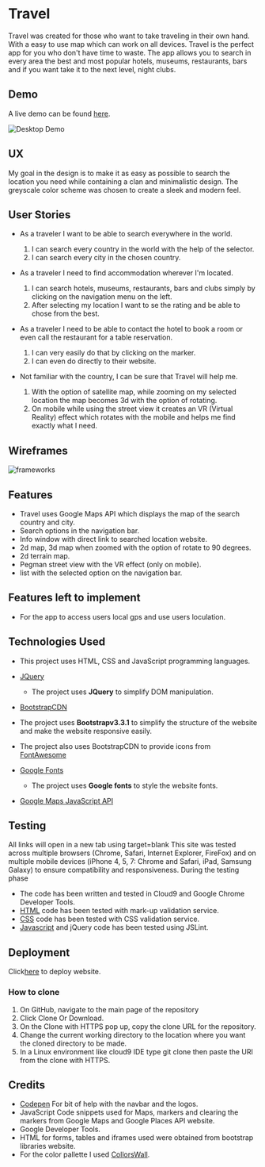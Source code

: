 # Travel

Travel was created for those who want to take traveling in their own hand. With a easy to use map which can work on all devices. Travel is the
perfect app for you who don't have time to waste. The app allows you to search in every area the best and most popular hotels,
museums, restaurants, bars and if you want take it to the next level, night clubs.

## Demo
A live demo can be found [here](https://davidcolds.github.io/Travel/).

![Desktop Demo](https://raw.githubusercontent.com/DavidColds/Travel/blob/master/assets/gif/travel.gif "Desktop Demo")

## UX
My goal in the design is to make it as easy as possible to search the location you need while containing a clan and minimalistic design.
The greyscale color scheme was chosen to create a sleek and modern feel.

## User Stories

- As a traveler I want to be able to search everywhere in the world.
  1. I can search every country in the world with the help of the selector.
  2. I can search every city in the chosen country.

- As a traveler I need to find accommodation wherever I'm located.
  1. I can search hotels, museums, restaurants, bars and clubs simply by clicking on the navigation menu on the left.
  2. After selecting my location I want to se the rating and be able to chose from the best.

- As a traveler I need to be able to contact the hotel to book a room or even call the restaurant for a table reservation.
  1. I can very easily do that by clicking on the marker.
  2. I can even do directly to their website.

- Not familiar with the country, I can be sure that Travel will help me.
  1. With the option of satellite map, while zooming on my selected location the map becomes 3d with the option of rotating.
  2. On mobile while using the street view it creates an VR (Virtual Reality) effect which rotates with the mobile and helps me find exactly what I need.

## Wireframes

![frameworks](https://user-images.githubusercontent.com/44336390/58497006-4c258a80-817b-11e9-9376-40ad16b771a0.jpg)



## Features

- Travel uses Google Maps API which displays the map of the search country and city.
- Search options in the navigation bar.
- Info window with direct link to searched location website.
- 2d map, 3d map when zoomed with the option of rotate to 90 degrees.
- 2d terrain map.
- Pegman street view with the VR effect (only on mobile).
- list with the selected option on the navigation bar.

## Features left to implement

- For the app to access users local gps and use users loculation.

## Technologies Used

- This project uses HTML, CSS and JavaScript programming languages.

- [JQuery](https://jquery.com)
    - The project uses **JQuery** to simplify DOM manipulation.

- [BootstrapCDN](https://www.bootstrapcdn.com/)

- The project uses **Bootstrapv3.3.1** to simplify the structure of the website and make the website responsive easily.
- The project also uses BootstrapCDN to provide icons from [FontAwesome](https://www.bootstrapcdn.com/fontawesome/)

- [Google Fonts](https://fonts.google.com/)
    - The project uses **Google fonts** to style the website fonts.
- [Google Maps JavaScript API](https://developers.google.com/maps/documentation/)

## Testing

All links will open in a new tab using target=blank
This site was tested across multiple browsers (Chrome, Safari, Internet Explorer, FireFox) and on multiple mobile devices (iPhone 4, 5, 7: Chrome and Safari, iPad, Samsung Galaxy) to ensure compatibility and responsiveness. During the testing phase

-	The code has been written and tested in Cloud9 and Google Chrome Developer Tools.  
-	[HTML]( https://validator.w3.org/) code has been tested with mark-up validation service.  
-	[CSS](https://jigsaw.w3.org/css-validator/) code has been tested with  CSS validation service.  
-	[Javascript](https://www.jslint.com/) and jQuery code has been tested using JSLint.

## Deployment

Click[here](https://davidcolds.github.io/Travel/) to deploy website.

### How to clone

1. On GitHub, navigate to the main page of the repository
2. Click Clone Or Download.
3. On the Clone with HTTPS pop up, copy the clone URL for the repository.
4. Change the current working directory to the location where you want the cloned directory to be made.
5. In a Linux environment like cloud9 IDE type git clone then paste the URl from the clone with HTTPS.


## Credits

-   [Codepen](https://codepen.io/) For bit of help with the navbar and the logos.
-   JavaScript Code snippets used for Maps, markers and clearing the markers from Google Maps and Google Places API website.
-   Google Developer Tools.
-   HTML for forms, tables and iframes used were obtained from bootstrap libraries website.
-   For the color pallette I used [CollorsWall](https://colorswall.com/palette/6/).

